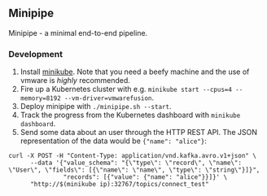 ## Minipipe
Minipipe - a minimal end-to-end pipeline.

### Development
1. Install [minikube](https://github.com/kubernetes/minikube). Note that you need a beefy machine and the use of vmware is *highly* recommended.
2. Fire up a Kubernetes cluster with e.g. `minikube start --cpus=4 --memory=8192 --vm-driver=vmwarefusion`.
3. Deploy minipipe with `./minipipe.sh --start`.
4. Track the progress from the Kubernetes dashboard with `minikube dashboard`.
5. Send some data about an user through the HTTP REST API. The JSON representation of the data would be `{"name": "alice"}`:
```
curl -X POST -H "Content-Type: application/vnd.kafka.avro.v1+json" \
      --data '{"value_schema": "{\"type\": \"record\", \"name\": \"User\", \"fields\": [{\"name\": \"name\", \"type\": \"string\"}]}", 
               "records": [{"value": {"name": "alice"}}]}' \
      "http://$(minikube ip):32767/topics/connect_test"
```
